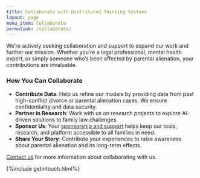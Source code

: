 ```yaml
---
title: Collaborate with Distributed Thinking Systems
layout: page
menu_item: Collaborate
permalink: /collaborate/
---
```


We’re actively seeking collaboration and support to expand our work and further our mission. Whether you’re a legal professional, mental health expert, or simply someone who’s been affected by parental alienation, your contributions are invaluable.

### How You Can Collaborate

- **Contribute Data**: Help us refine our models by providing data from past high-conflict divorce or parental alienation cases. We ensure confidentiality and data security.
- **Partner in Research**: Work with us on research projects to explore AI-driven solutions to family law challenges.
- **Sponsor Us**: Your [sponsorship and support](https://distributedthinking.systems/support/sponsorship/) helps keep our tools, research, and platform accessible to all families in need.
- **Share Your Story**: Contribute your experiences to raise awareness about parental alienation and its long-term effects.

[Contact us](/contact) for more information about collaborating with us.

{%include getintouch.html%}
